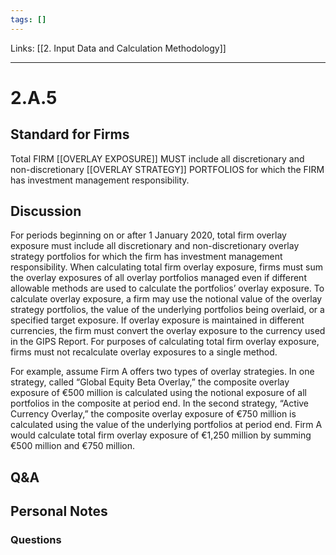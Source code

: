 ```yaml
---
tags: []
---
```

Links: [[2. Input Data and Calculation Methodology]]
___
# 2.A.5
## Standard for Firms
Total FIRM [[OVERLAY EXPOSURE]] MUST include all discretionary and non-discretionary [[OVERLAY STRATEGY]] PORTFOLIOS for which the FIRM has investment management responsibility.
## Discussion
For periods beginning on or after 1 January 2020, total firm overlay exposure must include all discretionary and non-discretionary overlay strategy portfolios for which the firm has investment management responsibility. When calculating total firm overlay exposure, firms must sum the overlay exposures of all overlay portfolios managed even if different allowable methods are used to calculate the portfolios’ overlay exposure. To calculate overlay exposure, a firm may use the notional value of the overlay strategy portfolios, the value of the underlying portfolios being overlaid, or a specified target exposure. If overlay exposure is maintained in different currencies, the firm must convert the overlay exposure to the currency used in the GIPS Report. For purposes of calculating total firm overlay exposure, firms must not recalculate overlay exposures to a single method.

For example, assume Firm A offers two types of overlay strategies. In one strategy, called “Global Equity Beta Overlay,” the composite overlay exposure of €500 million is calculated using the notional exposure of all portfolios in the composite at period end. In the second strategy, “Active Currency Overlay,” the composite overlay exposure of €750 million is calculated using the value of the underlying portfolios at period end. Firm A would calculate total firm overlay exposure of €1,250 million by summing €500 million and €750 million.
## Q&A

## Personal Notes

### Questions